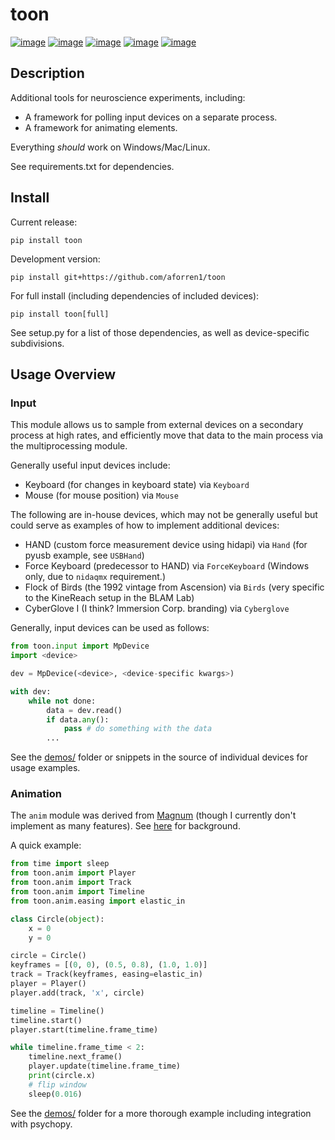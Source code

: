 toon
====

[![image](https://img.shields.io/pypi/v/toon.svg)](https://pypi.python.org/pypi/toon)
[![image](https://img.shields.io/pypi/l/toon.svg)](https://raw.githubusercontent.com/aforren1/toon/master/LICENSE.txt)
[![image](https://img.shields.io/travis/aforren1/toon.svg)](https://travis-ci.org/aforren1/toon)
[![image](https://img.shields.io/appveyor/ci/aforren1/toon.svg)](https://ci.appveyor.com/project/aforren1/toon)
[![image](https://img.shields.io/coveralls/aforren1/toon.svg)](https://coveralls.io/github/aforren1/toon)

Description
-----------

Additional tools for neuroscience experiments, including:

-   A framework for polling input devices on a separate process.
-   A framework for animating elements.

Everything *should* work on Windows/Mac/Linux.

See requirements.txt for dependencies.

Install
-------

Current release:

```pip install toon```

Development version:

```pip install git+https://github.com/aforren1/toon```

For full install (including dependencies of included devices):

```pip install toon[full]```

See setup.py for a list of those dependencies, as well as
device-specific subdivisions.

Usage Overview
--------------

### Input

This module allows us to sample from external devices on a secondary
process at high rates, and efficiently move that data to the main
process via the multiprocessing module.

Generally useful input devices include:

-   Keyboard (for changes in keyboard state) via `Keyboard`
-   Mouse (for mouse position) via `Mouse`

The following are in-house devices, which may not be generally useful
but could serve as examples of how to implement additional devices:

-   HAND (custom force measurement device using hidapi) via
    `Hand` (for pyusb example, see `USBHand`)
-   Force Keyboard (predecessor to HAND) via
    `ForceKeyboard` (Windows only, due to
    `nidaqmx` requirement.)
-   Flock of Birds (the 1992 vintage from Ascension) via
    `Birds` (very specific to the KineReach setup in the
    BLAM Lab)
-   CyberGlove I (I think? Immersion Corp. branding) via `Cyberglove`

Generally, input devices can be used as follows:

```python
from toon.input import MpDevice
import <device>

dev = MpDevice(<device>, <device-specific kwargs>)

with dev:
    while not done:
        data = dev.read()
        if data.any():
            pass # do something with the data
        ...
```
See the [demos/](https://github.com/aforren1/toon/blob/master/demos)
folder or snippets in the source of individual devices for usage
examples.

### Animation

The `anim` module was derived from [Magnum](https://github.com/mosra/magnum) (though I currently don't implement as many features). See [here](https://doc.magnum.graphics/magnum/classMagnum_1_1Animation_1_1Player.html) for background.

A quick example:

```python
from time import sleep
from toon.anim import Player
from toon.anim import Track
from toon.anim import Timeline
from toon.anim.easing import elastic_in

class Circle(object):
    x = 0
    y = 0

circle = Circle()
keyframes = [(0, 0), (0.5, 0.8), (1.0, 1.0)]
track = Track(keyframes, easing=elastic_in)
player = Player()
player.add(track, 'x', circle)

timeline = Timeline()
timeline.start()
player.start(timeline.frame_time)

while timeline.frame_time < 2:
    timeline.next_frame()
    player.update(timeline.frame_time)
    print(circle.x)
    # flip window
    sleep(0.016)

```

See the [demos/](https://github.com/aforren1/toon/blob/master/demos)
folder for a more thorough example including integration with psychopy.
